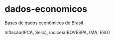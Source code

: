 # dados-economicos
Bases de dados econômicos do Brasil

Inflação(IPCA, Selic), índices(IBOVESPA, IMA, ESG)
